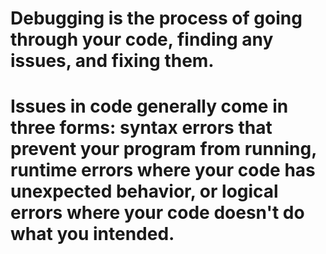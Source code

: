 # Debugging is the process of going through your code, finding any issues, and fixing them.

# Issues in code generally come in three forms: syntax errors that prevent your program from running, runtime errors where your code has unexpected behavior, or logical errors where your code doesn't do what you intended.